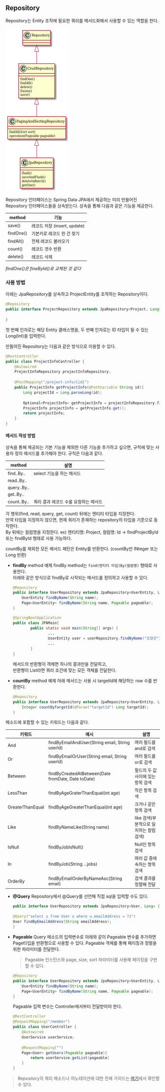 ## Repository 
Repository는 Entity 조작에 필요한 쿼리를 메서드화해서 사용할 수 있는 역할을 한다. 

![JpaRepository class diagram](JpaRepository.png)

Repository 인터페이스는 Spring Data JPA에서 제공하는 미리 만들어진 Repository 인터페이스들을 상속받는다.
상속을 통해 다음과 같은 기능을 제공한다.

| method | 기능 | 
|--------|------|
| save() | 레코드 저장 (insert, update) |
| findOne() | 기본키로 레코드 한 건 찾기 |
| findAll() | 전체 레코드 불러오기 | 
| count() | 레코드 갯수 반환 | 
| delete() | 레코드 삭제 | 

_findOne()은 fineById()로 교체된 것 같다_

### 사용 방법 
아래는 JpaRepository를 상속하고 ProjectEntity를 조작하는 Repository이다. 
```java
@Repository
public interface ProjectRepository extends JpaRepository<Project, Long> {

}
```
첫 번째 인자로는 해당 Entity 클래스명을, 두 번째 인자로는 ID 타입이 될 수 있는 Long(Int)을 입력한다. 

만들어진 Repository는 다음과 같은 방식으로 이용할 수 있다. 
```java
@RestController
public class ProjectInfoController {
    @Autowired
    ProjectInfoRepository projectInfoRepository;

    @PostMapping("/project-info/{id}")
    public ProjectInfo getProjectInfo(@PathVariable String id){
        Long projectId = Long.parseLong(id);

        Optional<ProjectInfo> getProjectInfo = projectInfoRepository.findById(projectId);
        ProjectInfo projectInfo = getProjectInfo.get();
        return projectInfo;
    }
}
```

#### 메서드 작성 방법
상속을 통해 제공되는 기본 기능을 제외한 다른 기능을 추가하고 싶으면, 규칙에 맞는 사용자 정의 메서드를 추가해야 한다.
규칙은 다음과 같다.

| method | 설명 |
|--------|------|
| find..By.. | select 기능을 하는 메서드 |
| read..By.. | |
| query..By.. | |
| get..By.. | |
| count..By.. | 쿼리 결과 레코드 수를 요청하는 메서드 | 

각 행위(find, read, query, get, count) 뒤에는 엔티티 타입을 지정한다.<br>
만약 타입을 지정하지 않으면, 현재 쿼리가 존재하는 repository의 타입을 기준으로 동작한다.<br>
By 뒤에는 컬럼명을 지정한다. 
ex) 엔티티명: Project, 컬럼명: Id -> findProjectById 또는 findById 형태로 사용 가능하다. 

countBy를 제외한 모든 메서드 패턴은 Entity를 반환한다. 
(countBy만 INteger 또는 Long 반환) 

- **findBy** method 예제
findBy method는 `find(엔티티 타입)By(컬럼명)` 형태로 사용한다.<br>
아래와 같은 방식으로 findBy로 시작되는 메서드를 정의하고 사용할 수 있다. 
    ```java
    @Repository
    public interface UserRepository extends JpaRepository<UserEntity, Long>{
        UserEntity findByName(String name);
        Page<UserEntity> findByName(String name, Pageable pageable); 
    }
    ```
    ```java 
    @SpringBootApplication
    public class JPAMain{
            public static void main(String[] args) {
                    ...
                    UserEntity user = userRepository.findByName("조현진");
                    ...
            }
    }
    ```
    메서드의 반환형이 객체면 하나의 결과만을 전달하고,<br>반환형이 List라면 쿼리 조건에 맞는 모든 객체를 전달한다. 
    
- **countBy** method 예제
아래 메서드는 사용 시 targetId에 해당하는 row 수를 반환한다. 
    ```java
    @Repository
    public interface UserRepository extends JpaRepository<UserEntity, Long>{
        Integer countByTargetId(@Param("targetId") Long targetId);
    }
    ```

메소드에 포함할 수 있는 키워드는 다음과 같다.

| 키워드 | 예시 | 설명 |
| ----- | ------| ----|
| And | findByEmailAndUser(String email, String userId) | 여러 필드를 and로 검색 |
| Or | findByEmailOrUser(String email, String userId) | 여러 필드를 or로 검색 |
| Between |  findByCreatedAtBetween(Date fromDate, Date toDate) | 필드의 두 값 사이에 있는 항목 검색 |
| LessThan |  findByAgeGraterThanEqual(int age) | 작은 항목 검색 | 
| GreaterThanEqual | findByAgeGreaterThanEqual(int age) | 크거나 같은 항목 검색 |
| Like | findByNameLike(String name) | like 검색(부분적으로 일치하는 칼럼 검색) |
| IsNull | findByJobIsNull() | Null인 항목 검색 |
| In | findByJob(String ...jobs) | 여러 값 중에 속하는 항목 검색 |
| OrderBy |  findByEmailOrderByNameAsc(String email) | 검색 결과를 정렬해 전달 | 


- **@Query**
Repository에서 @Query를 선언해 직접 sql을 입력할 수도 있다. 
    ```java
    public interface UserRepository extends JpaRepository<User, Long> {

    @Query("select u from User u where u.emailAddress = ?1")
    User findByEmailAddress(String emailAddress);
    }
    ```
- **Pageable**
    Query 메소드의 입력변수로 아래와 같이 Pageable 변수를 추가하면 Page타입을 반환형으로 사용할 수 있다.
    Pageable 객체를 통해 페이징과 정렬을 위한 파라미터를 전달한다.

    >Pageable 인스턴스와 page, size, sort 파라미터를 사용해 페이징을 구현할 수 있다. 
    
    ```java
    @Repository
    public interface UserRepository extends JpaRepository<UserEntity, Long>{
        UserEntity findByName(String name);
        Page<UserEntity> findByName(String name, Pageable pageable); 
    }
    ```
    Pageable 입력 변수는 Controller에서부터 전달받아야 한다.
    ```java
    @RestController
    @RequestMapping("/member")
    public class UserController {
        @Autowired
        UserService userService; 

        @RequestMapping("")
        Page<User> getUsers(Pageable pageable){
            return userService.getList(pageable)
        }
    }
    ```

>Repository의 쿼리 메소드나 어노테이션에 대한 전체 가이드는 [여기](https://docs.spring.io/spring-data/jpa/docs/1.10.1.RELEASE/reference/html/#jpa.sample-app.finders.strategies)에서 확인할 수 있다. 



